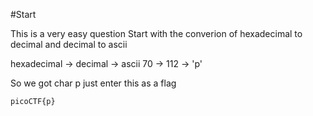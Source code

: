#Start

This is a very easy question 
Start with the converion of hexadecimal to decimal and decimal to ascii

hexadecimal -> decimal -> ascii
    70      ->    112  ->   'p'

So we got char p just enter this as a flag 

```
picoCTF{p}
```


